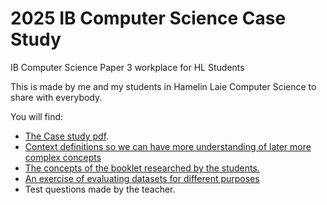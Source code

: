 # 2025 IB Computer Science Case Study
IB Computer Science Paper 3 workplace for HL Students

This is made by me and my students in Hamelin Laie Computer Science to share with everybody. 

You will find:

- [The Case study pdf](https://github.com/d-prieto/2025IBComputerScienceCaseStudy/blob/main/Paper%203%20-%20Booklet.pdf).
- [Context definitions so we can have more understanding of later more complex concepts](https://github.com/d-prieto/2025IBComputerScienceCaseStudy/blob/main/Context-definitions.md)
- [The concepts of the booklet researched by the students.](https://github.com/d-prieto/2025IBComputerScienceCaseStudy/blob/main/definitions.md)
- [An exercise of evaluating datasets for different purposes](https://github.com/d-prieto/2025IBComputerScienceCaseStudy/blob/main/dataset-exercise.md)
- Test questions made by the teacher. 
